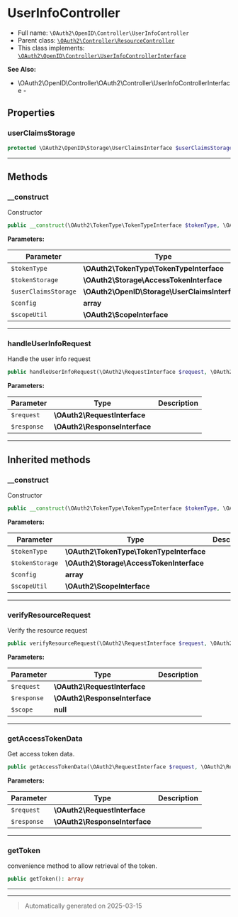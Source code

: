 
# UserInfoController





* Full name: `\OAuth2\OpenID\Controller\UserInfoController`
* Parent class: [`\OAuth2\Controller\ResourceController`](../../Controller/ResourceController.md)
* This class implements:
[`\OAuth2\OpenID\Controller\UserInfoControllerInterface`](./UserInfoControllerInterface.md)

**See Also:**

* \OAuth2\OpenID\Controller\OAuth2\Controller\UserInfoControllerInterface - 



## Properties


### userClaimsStorage



```php
protected \OAuth2\OpenID\Storage\UserClaimsInterface $userClaimsStorage
```






***

## Methods


### __construct

Constructor

```php
public __construct(\OAuth2\TokenType\TokenTypeInterface $tokenType, \OAuth2\Storage\AccessTokenInterface $tokenStorage, \OAuth2\OpenID\Storage\UserClaimsInterface $userClaimsStorage, array $config = array(), \OAuth2\ScopeInterface $scopeUtil = null): mixed
```








**Parameters:**

| Parameter | Type | Description |
|-----------|------|-------------|
| `$tokenType` | **\OAuth2\TokenType\TokenTypeInterface** |  |
| `$tokenStorage` | **\OAuth2\Storage\AccessTokenInterface** |  |
| `$userClaimsStorage` | **\OAuth2\OpenID\Storage\UserClaimsInterface** |  |
| `$config` | **array** |  |
| `$scopeUtil` | **\OAuth2\ScopeInterface** |  |





***

### handleUserInfoRequest

Handle the user info request

```php
public handleUserInfoRequest(\OAuth2\RequestInterface $request, \OAuth2\ResponseInterface $response): void
```








**Parameters:**

| Parameter | Type | Description |
|-----------|------|-------------|
| `$request` | **\OAuth2\RequestInterface** |  |
| `$response` | **\OAuth2\ResponseInterface** |  |





***


## Inherited methods


### __construct

Constructor

```php
public __construct(\OAuth2\TokenType\TokenTypeInterface $tokenType, \OAuth2\Storage\AccessTokenInterface $tokenStorage, array $config = array(), \OAuth2\ScopeInterface $scopeUtil = null): mixed
```








**Parameters:**

| Parameter | Type | Description |
|-----------|------|-------------|
| `$tokenType` | **\OAuth2\TokenType\TokenTypeInterface** |  |
| `$tokenStorage` | **\OAuth2\Storage\AccessTokenInterface** |  |
| `$config` | **array** |  |
| `$scopeUtil` | **\OAuth2\ScopeInterface** |  |





***

### verifyResourceRequest

Verify the resource request

```php
public verifyResourceRequest(\OAuth2\RequestInterface $request, \OAuth2\ResponseInterface $response, null $scope = null): bool
```








**Parameters:**

| Parameter | Type | Description |
|-----------|------|-------------|
| `$request` | **\OAuth2\RequestInterface** |  |
| `$response` | **\OAuth2\ResponseInterface** |  |
| `$scope` | **null** |  |





***

### getAccessTokenData

Get access token data.

```php
public getAccessTokenData(\OAuth2\RequestInterface $request, \OAuth2\ResponseInterface $response): array|null
```








**Parameters:**

| Parameter | Type | Description |
|-----------|------|-------------|
| `$request` | **\OAuth2\RequestInterface** |  |
| `$response` | **\OAuth2\ResponseInterface** |  |





***

### getToken

convenience method to allow retrieval of the token.

```php
public getToken(): array
```












***


***
> Automatically generated on 2025-03-15
